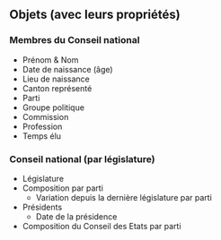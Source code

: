 ## Objets (avec leurs propriétés)

### Membres du Conseil national

- Prénom & Nom
- Date de naissance (âge)
- Lieu de naissance
- Canton représenté
- Parti
- Groupe politique
- Commission
- Profession
- Temps élu

### Conseil national (par législature)

- Législature
- Composition par parti
    - Variation depuis la dernière législature par parti
- Présidents
    - Date de la présidence
- Composition du Conseil des Etats par parti
